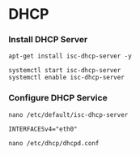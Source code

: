 # DHCP

### Install DHCP Server

```
apt-get install isc-dhcp-server -y
```

```
systemctl start isc-dhcp-server
systemctl enable isc-dhcp-server
```

### Configure DHCP Service

```
nano /etc/default/isc-dhcp-server
```

```
INTERFACESv4="eth0"
```

```
nano /etc/dhcp/dhcpd.conf
```